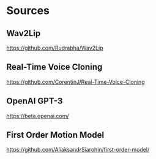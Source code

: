 # Sources

## Wav2Lip
https://github.com/Rudrabha/Wav2Lip

## Real-Time Voice Cloning
https://github.com/CorentinJ/Real-Time-Voice-Cloning

## OpenAI GPT-3
https://beta.openai.com/

## First Order Motion Model
https://github.com/AliaksandrSiarohin/first-order-model/
